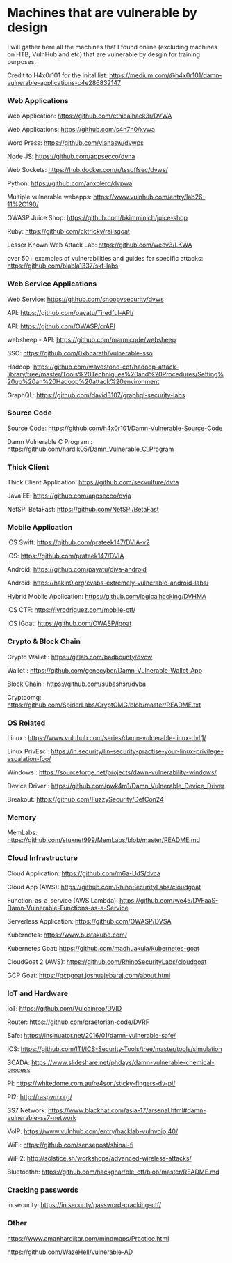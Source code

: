 # Machines that are vulnerable by design
I will gather here all the machines that I found online (excluding machines on HTB, VulnHub and etc) that are vulnerable by desgin for training purposes.

Credit to H4x0r101 for the inital list: https://medium.com/@h4x0r101/damn-vulnerable-applications-c4e286832147




### Web Applications

Web Application: https://github.com/ethicalhack3r/DVWA

Web Applications: https://github.com/s4n7h0/xvwa 

Word Press: https://github.com/vianasw/dvwps 

Node JS: https://github.com/appsecco/dvna 

Web Sockets: https://hub.docker.com/r/tssoffsec/dvws/ 

Python: https://github.com/anxolerd/dvpwa 

Multiple vulnerable webapps: https://www.vulnhub.com/entry/lab26-11%2C190/

OWASP Juice Shop: https://github.com/bkimminich/juice-shop

Ruby: https://github.com/cktricky/railsgoat

Lesser Known Web Attack Lab: https://github.com/weev3/LKWA

over 50+ examples of vulnerabilities and guides for specific attacks: https://github.com/blabla1337/skf-labs




### Web Service Applications

Web Service: https://github.com/snoopysecurity/dvws 

API: https://github.com/payatu/Tiredful-API/

API: https://github.com/OWASP/crAPI

websheep - API: https://github.com/marmicode/websheep

SSO: https://github.com/0xbharath/vulnerable-sso

Hadoop: https://github.com/wavestone-cdt/hadoop-attack-library/tree/master/Tools%20Techniques%20and%20Procedures/Setting%20up%20an%20Hadoop%20attack%20environment

GraphQL: https://github.com/david3107/graphql-security-labs


### Source Code

Source Code: https://github.com/h4x0r101/Damn-Vulnerable-Source-Code 

Damn Vulnerable C Program : https://github.com/hardik05/Damn_Vulnerable_C_Program
 


### Thick Client

Thick Client Application: https://github.com/secvulture/dvta 

Java EE: https://github.com/appsecco/dvja 

NetSPI BetaFast: https://github.com/NetSPI/BetaFast
 


### Mobile Application

iOS Swift: https://github.com/prateek147/DVIA-v2 

iOS: https://github.com/prateek147/DVIA 

Android: https://github.com/payatu/diva-android 

Android: https://hakin9.org/evabs-extremely-vulnerable-android-labs/ 

Hybrid Mobile Application: https://github.com/logicalhacking/DVHMA 
 
iOS CTF: https://ivrodriguez.com/mobile-ctf/

iOS iGoat: https://github.com/OWASP/igoat


### Crypto & Block Chain

Crypto Wallet : https://gitlab.com/badbounty/dvcw 

Wallet : https://github.com/genecyber/Damn-Vulnerable-Wallet-App 

Block Chain : https://github.com/subashsn/dvba 

Cryptoomg: https://github.com/SpiderLabs/CryptOMG/blob/master/README.txt 
 


### OS Related

Linux : https://www.vulnhub.com/series/damn-vulnerable-linux-dvl,1/ 

Linux PrivEsc : https://in.security/lin-security-practise-your-linux-privilege-escalation-foo/

Windows : https://sourceforge.net/projects/dawn-vulnerability-windows/ 

Device Driver : https://github.com/pwk4m1/Damn_Vulnerable_Device_Driver 

Breakout: https://github.com/FuzzySecurity/DefCon24 
 


### Memory

MemLabs: https://github.com/stuxnet999/MemLabs/blob/master/README.md


### Cloud Infrastructure

Cloud Application: https://github.com/m6a-UdS/dvca 

Cloud App (AWS): https://github.com/RhinoSecurityLabs/cloudgoat 

Function-as-a-service (AWS Lambda): https://github.com/we45/DVFaaS-Damn-Vulnerable-Functions-as-a-Service 

Serverless Application: https://github.com/OWASP/DVSA 

Kubernetes: https://www.bustakube.com/  

Kubernetes Goat: https://github.com/madhuakula/kubernetes-goat

CloudGoat 2 (AWS): https://github.com/RhinoSecurityLabs/cloudgoat
 
GCP Goat: https://gcpgoat.joshuajebaraj.com/about.html

### IoT and Hardware

IoT: https://github.com/Vulcainreo/DVID 

Router: https://github.com/praetorian-code/DVRF 

Safe: https://insinuator.net/2016/01/damn-vulnerable-safe/ 


ICS: https://github.com/ITI/ICS-Security-Tools/tree/master/tools/simulation 

SCADA: https://www.slideshare.net/phdays/damn-vulnerable-chemical-process 

PI: https://whitedome.com.au/re4son/sticky-fingers-dv-pi/ 

PI2: http://raspwn.org/ 

SS7 Network: https://www.blackhat.com/asia-17/arsenal.html#damn-vulnerable-ss7-network 

VoIP: https://www.vulnhub.com/entry/hacklab-vulnvoip,40/ 

WiFi: https://github.com/sensepost/shinai-fi 

WiFi2: http://solstice.sh/workshops/advanced-wireless-attacks/

Bluetoothh: https://github.com/hackgnar/ble_ctf/blob/master/README.md


### Cracking passwords

in.security: https://in.security/password-cracking-ctf/




### Other

https://www.amanhardikar.com/mindmaps/Practice.html 

https://github.com/WazeHell/vulnerable-AD

